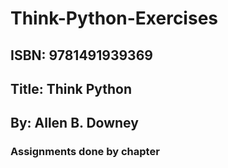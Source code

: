 # Think-Python-Exercises

## ISBN: 9781491939369
## Title: Think Python
## By: Allen B. Downey

### Assignments done by chapter
